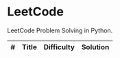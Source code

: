 # LeetCode

LeetCode Problem Solving in Python.

| # | Title | Difficulty | Solution |
|---| ----- | ---------- | -------- |
